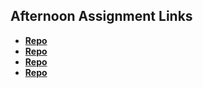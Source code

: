 ## Afternoon Assignment Links

* **[Repo](https://github.com/LauraAlspaugh/Trivia-Game)**
* **[Repo](https://github.com/LauraAlspaugh/fall23_gregslist_async/tree/main/app)**
* **[Repo](https://github.com/LauraAlspaugh/Pokedex)**
* **[Repo](https://github.com/MarcS2/Gifted)**
